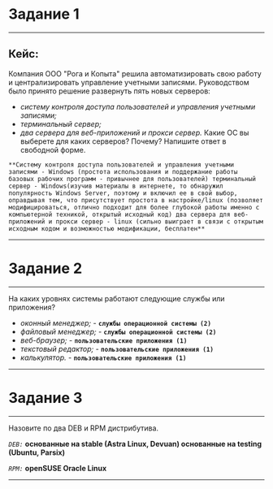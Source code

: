 # Задание 1

---

## Кейс:
Компания ООО "Рога и Копыта" решила автоматизировать свою работу и централизировать управление учетными записями. Руководством было принято решение развернуть пять новых серверов:
 - *систему контроля доступа пользователей и управления учетными записями;*
 - *терминальный сервер;*
 - *два сервера для веб-приложений и прокси сервер.*
Какие ОС вы выберете для каких серверов? Почему?
Напишите ответ в свободной форме.

`**Cистему контроля доступа пользователей и управления учетными записями - Windows (простота использования и поддержание работы базовых рабочих программ - привычнее для пользователей)
терминальный сервер - Windows(изучив материалы в интернете, то обнаружил популярность Windows Server, поэтому и включил ее в свой выбор, оправдывая тем, что присутствует простота в настройке/linux (позволяет модифицироваться, отлично подходит для более глубокой работы именно с компьютерной техникой, открытый исходный код)
два сервера для веб-приложений и прокси сервер - linux (сильно выиграет в связи с открытым исходным кодом и возможностью модификации, бесплатен**`

---

# Задание 2

---

На каких уровнях системы работают следующие службы или приложения?
 - *оконный менеджер;* - **`службы операционной системы (2)`** 
 - *файловый менеджер;* - **`службы операционной системы (2)`**
 - *веб-браузер;* - **`пользовательские приложения (1)`**
 - *текстовый редактор;* - **`пользовательские приложения (1)`**
 - *калькулятор.* - **`пользовательские приложения (1)`**

---

# Задание 3

---

Назовите по два DEB и RPM дистрибутива.

*`DEB:`*
**основанные на stable (Astra Linux, Devuan)
основанные на testing (Ubuntu, Parsix)**

*`RPM:`*
**openSUSE
Oracle Linux**

---
